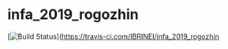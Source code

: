 # infa_2019_rogozhin
[![Build Status](https://travis-ci.com/IBRINEI/infa_2019_rogozhin.svg?branch=master)](https://travis-ci.com/IBRINEI/infa_2019_rogozhin
